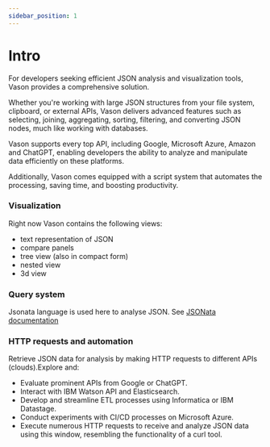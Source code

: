 ```yaml
---
sidebar_position: 1
---
```


# Intro

For developers seeking efficient JSON analysis and visualization tools, Vason provides a comprehensive solution.

Whether you're working with large JSON structures from your file system, clipboard, or external APIs, Vason delivers advanced features such as selecting, joining, aggregating, sorting, filtering, and converting JSON nodes, much like working with databases.

Vason supports every top API, including Google, Microsoft Azure, Amazon and ChatGPT, enabling developers the ability to analyze and manipulate data efficiently on these platforms.

Additionally, Vason comes equipped with a script system that automates the processing, saving time, and boosting productivity.

### Visualization

Right now Vason contains the following views:

- text representation of JSON
- compare panels
- tree view (also in compact form)
- nested view
- 3d view

### Query system

Jsonata language is used here to analyse JSON. See [JSONata documentation](https://docs.jsonata.org/overview)

### HTTP requests and automation

Retrieve JSON data for analysis by making HTTP requests to different APIs (clouds).Explore and:

- Evaluate prominent APIs from Google or ChatGPT.
- Interact with IBM Watson API and Elasticsearch.
- Develop and streamline ETL processes using Informatica or IBM Datastage.
- Conduct experiments with CI/CD processes on Microsoft Azure.
- Execute numerous HTTP requests to receive and analyze JSON data using this window, resembling the functionality of a curl tool.
